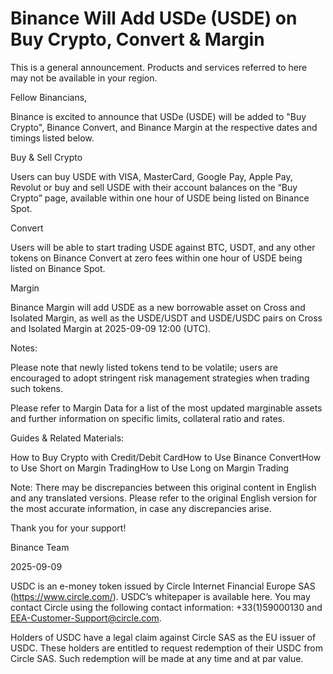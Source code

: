# Binance Will Add USDe (USDE) on Buy Crypto, Convert & Margin

This is a general announcement. Products and services referred to here may not be available in your region. 

Fellow Binancians,

Binance is excited to announce that USDe (USDE) will be added to "Buy Crypto", Binance Convert, and Binance Margin at the respective dates and timings listed below.

Buy & Sell Crypto

Users can buy USDE with VISA, MasterCard, Google Pay, Apple Pay, Revolut or buy and sell USDE with their account balances on the “Buy Crypto” page, available within one hour of USDE being listed on Binance Spot. 

Convert

Users will be able to start trading USDE against BTC, USDT, and any other tokens on Binance Convert at zero fees within one hour of USDE being listed on Binance Spot. 

Margin

Binance Margin will add USDE as a new borrowable asset on Cross and Isolated Margin, as well as the USDE/USDT and USDE/USDC pairs on Cross and Isolated Margin at 2025-09-09 12:00 (UTC).

Notes: 

Please note that newly listed tokens tend to be volatile; users are encouraged to adopt stringent risk management strategies when trading such tokens.

Please refer to Margin Data for a list of the most updated marginable assets and further information on specific limits, collateral ratio and rates.

Guides & Related Materials:

How to Buy Crypto with Credit/Debit CardHow to Use Binance ConvertHow to Use Short on Margin TradingHow to Use Long on Margin Trading

Note: There may be discrepancies between this original content in English and any translated versions. Please refer to the original English version for the most accurate information, in case any discrepancies arise.

Thank you for your support!

Binance Team

2025-09-09

USDC is an e-money token issued by Circle Internet Financial Europe SAS (https://www.circle.com/). USDC’s whitepaper is available here. You may contact Circle using the following contact information: +33(1)59000130 and EEA-Customer-Support@circle.com. 

Holders of USDC have a legal claim against Circle SAS as the EU issuer of USDC. These holders are entitled to request redemption of their USDC from Circle SAS. Such redemption will be made at any time and at par value.